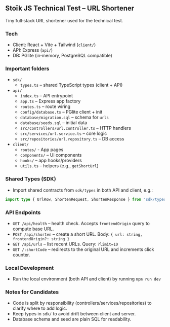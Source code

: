 ## Stoïk JS Technical Test – URL Shortener

Tiny full‑stack URL shortener used for the technical test.

### Tech

- Client: React + Vite + Tailwind (`client/`)
- API: Express (`api/`)
- DB: PGlite (in‑memory, PostgreSQL compatible)

### Important folders

- `sdk/`
  - `types.ts` – shared TypeScript types (client + API)
- `api/`
  - `index.ts` – API entrypoint
  - `app.ts` – Express app factory
  - `routes.ts` – route wiring
  - `config/database.ts` – PGlite client + init
  - `database/migration.sql` – schema for `urls`
  - `database/seeds.sql` – initial data
  - `src/controllers/url.controller.ts` – HTTP handlers
  - `src/services/url.service.ts` – core logic
  - `src/repositories/url.repository.ts` – DB access
- `client/`
  - `routes/` - App pages
  - `components/` – UI components
  - `hooks/` – app hooks/providers
  - `utils.ts` – helpers (e.g., `getShortUrl`)

### Shared Types (SDK)

- Import shared contracts from `sdk/types` in both API and client, e.g.:

```ts
import type { UrlRow, ShortenRequest, ShortenResponse } from "sdk/types";
```

### API Endpoints

- `GET /api/health` – health check. Accepts `frontendOrigin` query to compute base URL.
- `POST /api/shorten` – create a short URL. Body: `{ url: string, frontendOrigin?: string }`
- `GET /api/urls` – list recent URLs. Query: `?limit=10`
- `GET /:shortCode` – redirects to the original URL and increments click counter.

### Local Development

- Run the local environment (both API and client) by running `npm run dev`

### Notes for Candidates

- Code is split by responsibility (controllers/services/repositories) to clarify where to add logic.
- Keep types in `sdk/` to avoid drift between client and server.
- Database schema and seed are plain SQL for readability.
